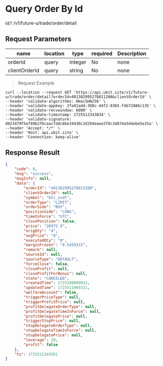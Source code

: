 # Query Order By Id

`GET` /v1/future-u/trade/order/detail

## Request Parameters

| name          | location  | type    | required | Description |
| ------------- | ----- | ------- | ---- | ---- |
| orderId       | query | integer | No   | none |
| clientOrderId | query | string  | No   | none |

> Request Example

```shell
curl --location --request GET 'https://api.ubit.site/v1/future-u/trade/order/detail?orderId=401302995278811200&clientOrderId' \
--header 'validate-algorithms: HmacSHA256' \
--header 'validate-appkey: 2fa91add-388c-44f2-8365-f4b72886c135' \
--header 'validate-recvwindow: 6000' \
--header 'validate-timestamp: 1725512343034' \
--header 'validate-signature: d023479f5ef89b2f6caacfddc8be19430c2d29deaee3f8c3d874a5d4ebe5e15a' \
--header 'Accept: */*' \
--header 'Host: api.ubit.site' \
--header 'Connection: keep-alive'
```

## Response Result

```json
{
    "code": 0,
    "msg": "success",
    "msgInfo": null,
    "data": {
        "orderId": "401302995278811200",
        "clientOrderId": null,
        "symbol": "btc_usdt",
        "orderType": "LIMIT",
        "orderSide": "BUY",
        "positionSide": "LONG",
        "timeInForce": "GTC",
        "closePosition": false,
        "price": "26972.9",
        "origQty": "4",
        "avgPrice": "0",
        "executedQty": "0",
        "marginFrozen": "0.5459315",
        "remark": null,
        "sourceId": null,
        "sourceType": "DEFAULT",
        "forceClose": false,
        "closeProfit": null,
        "closeProfitForBonus": null,
        "state": "CANCELED",
        "createdTime": 1725380089923,
        "updatedTime": 1725511966321,
        "welfareAccount": false,
        "triggerPriceType": null,
        "triggerProfitPrice": null,
        "profitDelegateOrderType": null,
        "profitDelegateTimeInForce": null,
        "profitDelegatePrice": null,
        "triggerStopPrice": null,
        "stopDelegateOrderType": null,
        "stopDelegateTimeInForce": null,
        "stopDelegatePrice": null,
        "leverage": 20,
        "profit": false
    },
    "ts": 1725512343581
}
```

